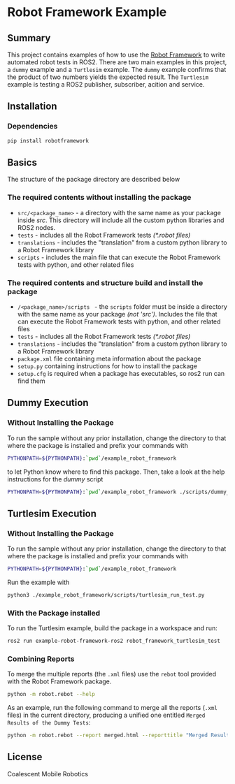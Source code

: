 # Robot Framework Example
## Summary
This project contains examples of how to use the [Robot Framework] to write automated robot tests in ROS2.
There are two main examples in this project, a  `dummy` example and a `Turtlesim` example. 
The `dummy` example confirms that the product of two numbers yields the expected result. 
The `Turtlesim` example is testing a ROS2 publisher, subscriber, acition and service.

## Installation
### Dependencies
```bash
pip install robotframework
```
## Basics
The structure of the package directory are described below
### The required contents without installing the package
* `src/<package_name>` - a directory with the same name as your package inside _src_. This directory will include all the custom python libraries and ROS2 nodes.
* `tests` - includes all the Robot Framework tests _(*.robot files)_
* `translations` - includes the "translation" from a custom python library to a Robot Framework library
* `scripts` - includes the main file that can execute the Robot Framework tests with python, and other related files


### The required contents and structure build and install the package
* `/<package_name>/scripts ` - the `scripts` folder must be inside a directory with the same name as your package _(not 'src')_. Includes the file that can execute the Robot Framework tests with python, and other related files
* `tests` - includes all the Robot Framework tests _(*.robot files)_
* `translations` - includes the "translation" from a custom python library to a Robot Framework library
* `package.xml` file containing meta information about the package
* `setup.py` containing instructions for how to install the package
* `setup.cfg` is required when a package has executables, so ros2 run can find them

## Dummy Execution
### Without Installing the Package
To run the sample without any prior installation, change the directory to that where the package is installed
and prefix your commands with
```bash
PYTHONPATH=${PYTHONPATH}:`pwd`/example_robot_framework
```
to let Python know where to find this package. Then, take a look at the help instructions for the _dummy_ script
```bash
PYTHONPATH=${PYTHONPATH}:`pwd`/example_robot_framework ./scripts/dummy_testing --help
```

## Turtlesim Execution
### Without Installing the Package
To run the sample without any prior installation, change the directory to that where the package is installed
and prefix your commands with
```bash
PYTHONPATH=${PYTHONPATH}:`pwd`/example_robot_framework
```
Run the example with
```bash
python3 ./example_robot_framework/scripts/turtlesim_run_test.py
```
### With the Package installed
To run the Turtlesim example, build the package in a workspace and run:
```bash
ros2 run example-robot-framework-ros2 robot_framework_turtlesim_test
```

### Combining Reports
To merge the multiple reports (the `.xml` files) use the `rebot` tool provided with the Robot Framework package.
```bash
python -m robot.rebot --help
```

As an example, run the following command to merge all the reports (`.xml` files) in the current directory, producing
a unified one entitled `Merged Results of the Dummy Tests`:
```bash
python -m robot.rebot --report merged.html --reporttitle "Merged Results of the Dummy Tests" *.xml
```

## License
Coalescent Mobile Robotics

   [Robot Framework]: <https://robotframework.org/>

